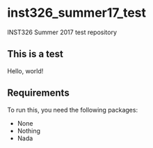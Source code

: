# inst326_summer17_test
INST326 Summer 2017 test repository



## This is a test

Hello, world!

## Requirements

To run this, you need the following packages:

- None
- Nothing
- Nada
